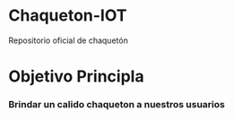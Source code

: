 # Chaqueton-IOT
Repositorio oficial de chaquetón 

# Objetivo Principla
### Brindar un calido chaqueton a nuestros usuarios
